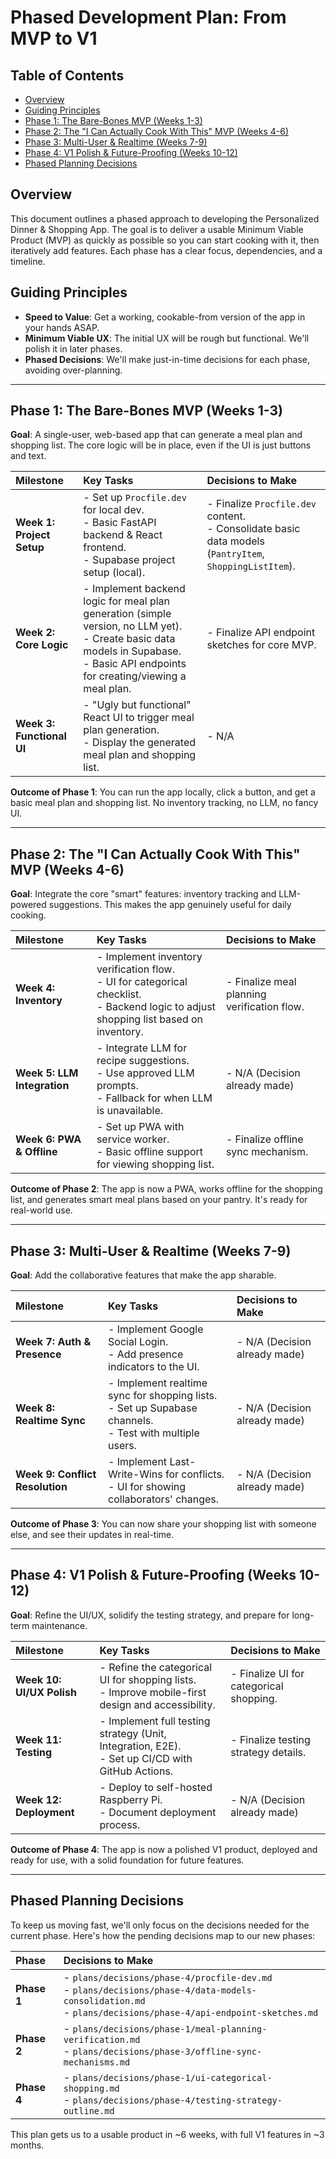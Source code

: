# Phased Development Plan: From MVP to V1

## Table of Contents
- [Overview](#overview)
- [Guiding Principles](#guiding-principles)
- [Phase 1: The Bare-Bones MVP (Weeks 1-3)](#phase-1-the-bare-bones-mvp-weeks-1-3)
- [Phase 2: The "I Can Actually Cook With This" MVP (Weeks 4-6)](#phase-2-the-i-can-actually-cook-with-this-mvp-weeks-4-6)
- [Phase 3: Multi-User &amp; Realtime (Weeks 7-9)](#phase-3-multi-user--realtime-weeks-7-9)
- [Phase 4: V1 Polish &amp; Future-Proofing (Weeks 10-12)](#phase-4-v1-polish--future-proofing-weeks-10-12)
- [Phased Planning Decisions](#phased-planning-decisions)

## Overview
This document outlines a phased approach to developing the Personalized Dinner &amp; Shopping App. The goal is to deliver a usable Minimum Viable Product (MVP) as quickly as possible so you can start cooking with it, then iteratively add features. Each phase has a clear focus, dependencies, and a timeline.

## Guiding Principles
- **Speed to Value**: Get a working, cookable-from version of the app in your hands ASAP.
- **Minimum Viable UX**: The initial UX will be rough but functional. We'll polish it in later phases.
- **Phased Decisions**: We'll make just-in-time decisions for each phase, avoiding over-planning.

---

## Phase 1: The Bare-Bones MVP (Weeks 1-3)
**Goal**: A single-user, web-based app that can generate a meal plan and shopping list. The core logic will be in place, even if the UI is just buttons and text.

| Milestone | Key Tasks | Decisions to Make |
| :--- | :--- | :--- |
| **Week 1: Project Setup** | - Set up `Procfile.dev` for local dev. <br> - Basic FastAPI backend & React frontend. <br> - Supabase project setup (local). | - Finalize `Procfile.dev` content. <br> - Consolidate basic data models (`PantryItem`, `ShoppingListItem`). |
| **Week 2: Core Logic** | - Implement backend logic for meal plan generation (simple version, no LLM yet). <br> - Create basic data models in Supabase. <br> - Basic API endpoints for creating/viewing a meal plan. | - Finalize API endpoint sketches for core MVP. |
| **Week 3: Functional UI** | - "Ugly but functional" React UI to trigger meal plan generation. <br> - Display the generated meal plan and shopping list. | - N/A |

**Outcome of Phase 1**: You can run the app locally, click a button, and get a basic meal plan and shopping list. No inventory tracking, no LLM, no fancy UI.

---

## Phase 2: The "I Can Actually Cook With This" MVP (Weeks 4-6)
**Goal**: Integrate the core "smart" features: inventory tracking and LLM-powered suggestions. This makes the app genuinely useful for daily cooking.

| Milestone | Key Tasks | Decisions to Make |
| :--- | :--- | :--- |
| **Week 4: Inventory** | - Implement inventory verification flow. <br> - UI for categorical checklist. <br> - Backend logic to adjust shopping list based on inventory. | - Finalize meal planning verification flow. |
| **Week 5: LLM Integration** | - Integrate LLM for recipe suggestions. <br> - Use approved LLM prompts. <br> - Fallback for when LLM is unavailable. | - N/A (Decision already made) |
| **Week 6: PWA & Offline** | - Set up PWA with service worker. <br> - Basic offline support for viewing shopping list. | - Finalize offline sync mechanism. |

**Outcome of Phase 2**: The app is now a PWA, works offline for the shopping list, and generates smart meal plans based on your pantry. It's ready for real-world use.

---

## Phase 3: Multi-User &amp; Realtime (Weeks 7-9)
**Goal**: Add the collaborative features that make the app sharable.

| Milestone | Key Tasks | Decisions to Make |
| :--- | :--- | :--- |
| **Week 7: Auth & Presence** | - Implement Google Social Login. <br> - Add presence indicators to the UI. | - N/A (Decision already made) |
| **Week 8: Realtime Sync** | - Implement realtime sync for shopping lists. <br> - Set up Supabase channels. <br> - Test with multiple users. | - N/A (Decision already made) |
| **Week 9: Conflict Resolution** | - Implement Last-Write-Wins for conflicts. <br> - UI for showing collaborators' changes. | - N/A (Decision already made) |

**Outcome of Phase 3**: You can now share your shopping list with someone else, and see their updates in real-time.

---

## Phase 4: V1 Polish &amp; Future-Proofing (Weeks 10-12)
**Goal**: Refine the UI/UX, solidify the testing strategy, and prepare for long-term maintenance.

| Milestone | Key Tasks | Decisions to Make |
| :--- | :--- | :--- |
| **Week 10: UI/UX Polish** | - Refine the categorical UI for shopping lists. <br> - Improve mobile-first design and accessibility. | - Finalize UI for categorical shopping. |
| **Week 11: Testing** | - Implement full testing strategy (Unit, Integration, E2E). <br> - Set up CI/CD with GitHub Actions. | - Finalize testing strategy details. |
| **Week 12: Deployment** | - Deploy to self-hosted Raspberry Pi. <br> - Document deployment process. | - N/A (Decision already made) |

**Outcome of Phase 4**: The app is now a polished V1 product, deployed and ready for use, with a solid foundation for future features.

---

## Phased Planning Decisions
To keep us moving fast, we'll only focus on the decisions needed for the current phase. Here's how the pending decisions map to our new phases:

| Phase | Decisions to Make |
| :--- | :--- |
| **Phase 1** | - `plans/decisions/phase-4/procfile-dev.md` <br> - `plans/decisions/phase-4/data-models-consolidation.md` <br> - `plans/decisions/phase-4/api-endpoint-sketches.md` |
| **Phase 2** | - `plans/decisions/phase-1/meal-planning-verification.md` <br> - `plans/decisions/phase-3/offline-sync-mechanisms.md` |
| **Phase 4** | - `plans/decisions/phase-1/ui-categorical-shopping.md` <br> - `plans/decisions/phase-4/testing-strategy-outline.md` |

This plan gets us to a usable product in ~6 weeks, with full V1 features in ~3 months.